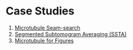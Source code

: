 # Case Studies

1. [Microtubule Seam-search](seam_search.md)
2. [Segmented Subtomogram Averaging (SSTA)](ssta.md)
3. [Microtubule for Figures](make_figure.md)
